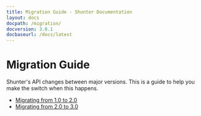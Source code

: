 ```yaml
---
title: Migration Guide - Shunter Documentation
layout: docs
docpath: /migration/
docversion: 3.0.1
docbaseurl: /docs/latest
---
```


Migration Guide
===============

Shunter's API changes between major versions. This is a guide to help you make the switch when this happens.

- [Migrating from 1.0 to 2.0](2.0.html)
- [Migrating from 2.0 to 3.0](3.0.html)

